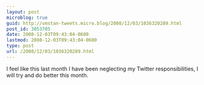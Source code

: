 ```yaml
---
layout: post
microblog: true
guid: http://vmstan-tweets.micro.blog/2008/12/03/1036320289.html
post_id: 3053705
date: 2008-12-03T09:43:04-0600
lastmod: 2008-12-03T09:43:04-0600
type: post
url: /2008/12/03/1036320289.html
---
```

I feel like this last month I have been neglecting my Twitter responsibilities, I will try and do better this month.
